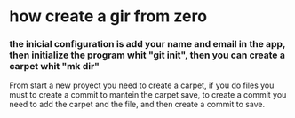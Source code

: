 # how create a gir from zero 

### the inicial configuration is add your name and email in the app, then initialize the program whit "git init", then you can create a carpet whit "mk dir"

From start a new proyect you need to create a carpet, if you do files you must to create a commit to mantein the carpet save, to create a commit you need to add the carpet and the file, and then create a commit to save.
